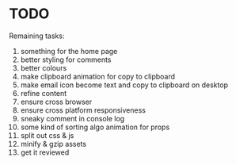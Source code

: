 # TODO
Remaining tasks:
1. something for the home page
1. better styling for comments
1. better colours
1. make clipboard animation for copy to clipboard
1. make email icon become text and copy to clipboard on desktop
1. refine content
1. ensure cross browser
1. ensure cross platform responsiveness
1. sneaky comment in console log
1. some kind of sorting algo animation for props
1. split out css & js
1. minify & gzip assets
1. get it reviewed
